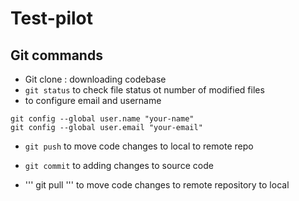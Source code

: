# Test-pilot

## Git commands
- Git clone : downloading codebase
- ``` git status ``` to check file status ot number of modified files
- to configure email and username

```
git config --global user.name "your-name"
git config --global user.email "your-email"
```
- ``` git push ``` to move code changes to local to remote repo
- ``` git commit ``` to adding changes to source code

- ''' git pull ''' to move code changes to remote repository to local
